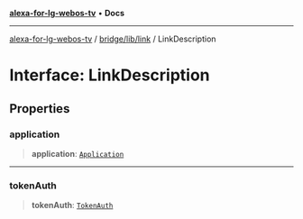 [**alexa-for-lg-webos-tv**](../../../../README.md) • **Docs**

***

[alexa-for-lg-webos-tv](../../../../modules.md) / [bridge/lib/link](../README.md) / LinkDescription

# Interface: LinkDescription

## Properties

### application

> **application**: [`Application`](../application/interfaces/Application.md)

***

### tokenAuth

> **tokenAuth**: [`TokenAuth`](../token-auth/interfaces/TokenAuth.md)
